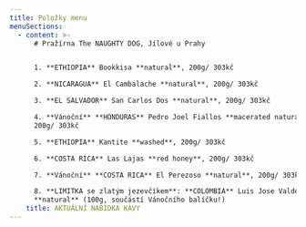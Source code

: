 ```yaml
---
title: Položky menu
menuSections:
  - content: >-
      # Pražírna The NAUGHTY DOG, Jílové u Prahy


      1. **ETHIOPIA** Bookkisa **natural**, 200g/ 303kč

      2. **NICARAGUA** El Cambalache **natural**, 200g/ 303kč

      3. **EL SALVADOR** San Carlos Dos **natural**, 200g/ 303kč

      4. **Vánoční** **HONDURAS** Pedro Joel Fiallos **macerated natural**,
      200g/ 303kč

      5. **ETHIOPIA** Kantite **washed**, 200g/ 303kč

      6. **COSTA RICA** Las Lajas **red honey**, 200g/ 303kč

      7. **Vánoční** **COSTA RICA** El Perezoso **natural**, 200g/ 303kč

      8. **LIMITKA se zlatým jezevčíkem**: **COLOMBIA** Luis Jose Valdes
      **natural** (100g, součástí Vánočního balíčku!)
    title: AKTUÁLNÍ NABÍDKA KÁVY
---
```


